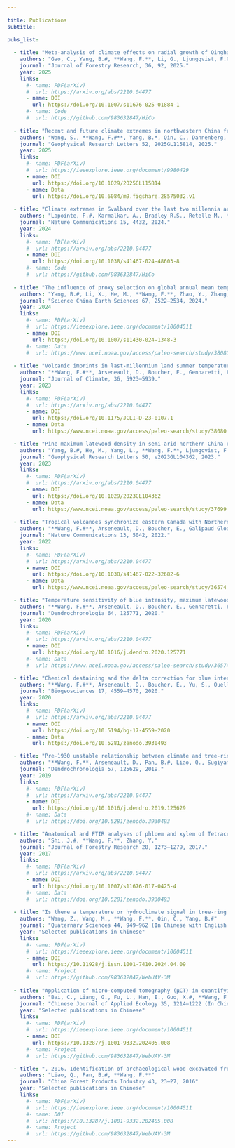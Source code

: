 ```yaml
---
 
title: Publications
subtitle:

pubs_list:
  
  - title: "Meta-analysis of climate effects on radial growth of Qinghai spruce in northwestern China"
    authors: "Gao, C., Yang, B.#, **Wang, F.**, Li, G., Ljungqvist, F.C., Bräuning, A., Belokopytova, L.V., Vaganov, E.A."
    journal: "Journal of Forestry Research, 36, 92, 2025."
    year: 2025
    links:
      #- name: PDF(arXiv)
      #  url: https://arxiv.org/abs/2210.04477
      - name: DOI
        url: https://doi.org/10.1007/s11676-025-01884-1
      #- name: Code
      #  url: https://github.com/983632847/HiCo
  
  - title: "Recent and future climate extremes in northwestern China from millennial tree-ring records"
    authors: "Wang, S., **Wang, F.#**, Yang, B.*, Qin, C., Dannenberg, M.P."
    journal: "Geophysical Research Letters 52, 2025GL115814, 2025."
    year: 2025
    links:
      #- name: PDF(arXiv)
      #  url: https://ieeexplore.ieee.org/document/9980429
      - name: DOI
        url: https://doi.org/10.1029/2025GL115814
      - name: Data
        url: https://doi.org/10.6084/m9.figshare.28575032.v1
  
  - title: "Climate extremes in Svalbard over the last two millennia are linked to atmospheric blocking"
    authors: "Lapointe, F.#, Karmalkar, A., Bradley R.S., Retelle M., **Wang, F.**"
    journal: "Nature Communications 15, 4432, 2024."
    year: 2024
    links:
      #- name: PDF(arXiv)
      #  url: https://arxiv.org/abs/2210.04477
      - name: DOI
        url: https://doi.org/10.1038/s41467-024-48603-8
      #- name: Code
      #  url: https://github.com/983632847/HiCo
  
  - title: "The influence of proxy selection on global annual mean temperature reconstructions during the Common Era"
    authors: "Yang, B.#, Li, X., He, M., **Wang, F.**, Zhao, Y., Zhang, P., Wang, J"
    journal: "Science China Earth Sciences 67, 2522–2534, 2024."
    year: 2024
    links:
      #- name: PDF(arXiv)
      #  url: https://ieeexplore.ieee.org/document/10004511
      - name: DOI
        url: https://doi.org/10.1007/s11430-024-1348-3
      #- name: Data
      #  url: https://www.ncei.noaa.gov/access/paleo-search/study/38080
  
  - title: "Volcanic imprints in last-millennium land summer temperatures in the circum North-Atlantic area, 2023"
    authors: "**Wang, F.#**, Arseneault, D., Boucher, É., Gennaretti, F., Lapointe, F., Yu, S., Francus, P"
    journal: "Journal of Climate, 36, 5923–5939."
    year: 2023
    links:
      #- name: PDF(arXiv)
      #  url: https://arxiv.org/abs/2210.04477
      - name: DOI
        url: https://doi.org/10.1175/JCLI-D-23-0107.1
      - name: Data
        url: https://www.ncei.noaa.gov/access/paleo-search/study/38080

  - title: "Pine maximum latewood density in semi-arid northern China records hydroclimate rather than temperature"
    authors: "Yang, B.#, He, M., Yang, L., **Wang, F.**, Ljungqvist, F."
    journal: "Geophysical Research Letters 50, e2023GL104362, 2023."
    year: 2023
    links:
      #- name: PDF(arXiv)
      #  url: https://arxiv.org/abs/2210.04477
      - name: DOI
        url: https://doi.org/10.1029/2023GL104362
      - name: Data
        url: https://www.ncei.noaa.gov/access/paleo-search/study/37699
  
  - title: "Tropical volcanoes synchronize eastern Canada with Northern Hemisphere millennial temperature variability"
    authors: "**Wang, F.#**, Arseneault, D., Boucher, É., Galipaud Gloaguen, G., Deharte, A., Yu, S."
    journal: "Nature Communications 13, 5042, 2022."
    year: 2022
    links:
      #- name: PDF(arXiv)
      #  url: https://arxiv.org/abs/2210.04477
      - name: DOI
        url: https://doi.org/10.1038/s41467-022-32682-6
      - name: Data
        url: https://www.ncei.noaa.gov/access/paleo-search/study/36574

  - title: "Temperature sensitivity of blue intensity, maximum latewood density, and ring width data of living black spruce trees in the eastern Canadian taiga"
    authors: "**Wang, F.#**, Arseneault, D., Boucher, É., Gennaretti, F., Yu, S., Zhang, T."
    journal: "Dendrochronologia 64, 125771, 2020."
    year: 2020
    links:
      #- name: PDF(arXiv)
      #  url: https://arxiv.org/abs/2210.04477
      - name: DOI
        url: https://doi.org/10.1016/j.dendro.2020.125771
      #- name: Data
      #  url: https://www.ncei.noaa.gov/access/paleo-search/study/36574

  - title: "Chemical destaining and the delta correction for blue intensity measurements of stained lake subfossil trees"
    authors: "**Wang, F.#**, Arseneault, D., Boucher, É., Yu, S., Ouellet, S., Chaillou, G., Delwaide, A., Wang, L."
    journal: "Biogeosciences 17, 4559–4570, 2020."
    year: 2020
    links:
      #- name: PDF(arXiv)
      #  url: https://arxiv.org/abs/2210.04477
      - name: DOI
        url: https://doi.org/10.5194/bg-17-4559-2020
      - name: Data
        url: https://doi.org/10.5281/zenodo.3930493

  - title: "Pre-1930 unstable relationship between climate and tree-ring width of Pinus taiwanensis hayata in southeastern China"
    authors: "**Wang, F.**, Arseneault, D., Pan, B.#, Liao, Q., Sugiyama, J."
    journal: "Dendrochronologia 57, 125629, 2019."
    year: 2019
    links:
      #- name: PDF(arXiv)
      #  url: https://arxiv.org/abs/2210.04477
      - name: DOI
        url: https://doi.org/10.1016/j.dendro.2019.125629
      #- name: Data
      #  url: https://doi.org/10.5281/zenodo.3930493

  - title: "Anatomical and FTIR analyses of phloem and xylem of Tetracentron sinense. . "
    authors: "Shi, J.#, **Wang, F.**, Zhang, Y."
    journal: "Journal of Forestry Research 28, 1273–1279, 2017."
    year: 2017
    links:
      #- name: PDF(arXiv)
      #  url: https://arxiv.org/abs/2210.04477
      - name: DOI
        url: https://doi.org/10.1007/s11676-017-0425-4
      #- name: Data
      #  url: https://doi.org/10.5281/zenodo.3930493
       
  - title: "Is there a temperature or hydroclimate signal in tree-ring width of Qinghai spruce and Qilian juniper in the Wulan region, Qinghai Province?"
    authors: "Wang, Z., Wang, M., **Wang, F.**, Qin, C., Yang, B.#"
    journal: "Quaternary Sciences 44, 949–962 (In Chinese with English abstract), 2024."
    year: "Selected publications in Chinese"
    links:
      #- name: PDF(arXiv)
      #  url: https://ieeexplore.ieee.org/document/10004511
      - name: DOI
        url: https://10.11928/j.issn.1001-7410.2024.04.09
      #- name: Project
      #  url: https://github.com/983632847/WebUAV-3M
  
  - title: "Application of micro-computed tomography (μCT) in quantifying xylem vessels of broadleaved trees"
    authors: "Bai, C., Liang, G., Fu, L., Han, E., Guo, X.#, **Wang, F.**"
    journal: "Chinese Journal of Applied Ecology 35, 1214–1222 (In Chinese with English abstract), 2024"
    year: "Selected publications in Chinese"
    links:
      #- name: PDF(arXiv)
      #  url: https://ieeexplore.ieee.org/document/10004511
      - name: DOI
        url: https://10.13287/j.1001-9332.202405.008
      #- name: Project
      #  url: https://github.com/983632847/WebUAV-3M

  - title: ", 2016. Identification of archaeological wood excavated from Nanjing Longjiang shipyard. "
    authors: "Liao, Q., Pan, B.#, **Wang, F.**"
    journal: "China Forest Products Industry 43, 23–27, 2016"
    year: "Selected publications in Chinese"
    links:
      #- name: PDF(arXiv)
      #  url: https://ieeexplore.ieee.org/document/10004511
      #- name: DOI
      #  url: https://10.13287/j.1001-9332.202405.008
      #- name: Project
      #  url: https://github.com/983632847/WebUAV-3M
---
```

